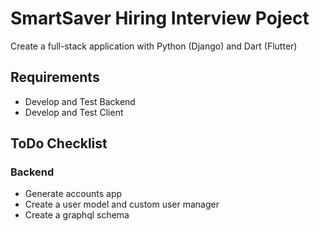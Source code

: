 # SmartSaver Hiring Interview Poject

Create a full-stack application with Python (Django) and Dart (Flutter)

## Requirements

- Develop and Test Backend
- Develop and Test Client

## ToDo Checklist

### Backend

- Generate accounts app
- Create a user model and custom user manager
- Create a graphql schema
